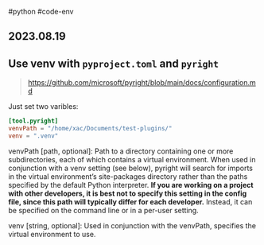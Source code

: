 #python #code-env
## 2023.08.19

## Use venv with `pyproject.toml` and `pyright`

> https://github.com/microsoft/pyright/blob/main/docs/configuration.md

Just set two varibles:

```toml
[tool.pyright]
venvPath = "/home/xac/Documents/test-plugins/"
venv = ".venv"
```

venvPath [path, optional]: Path to a directory containing one or more subdirectories, each of which contains a virtual environment. When used in conjunction with a venv setting (see below), pyright will search for imports in the virtual environment’s site-packages directory rather than the paths specified by the default Python interpreter. **If you are working on a project with other developers, it is best not to specify this setting in the config file, since this path will typically differ for each developer.** Instead, it can be specified on the command line or in a per-user setting.

venv [string, optional]: Used in conjunction with the venvPath, specifies the virtual environment to use.